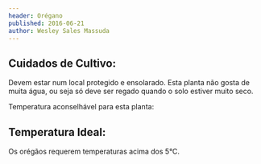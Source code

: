 ```yaml
---
header: Orégano 
published: 2016-06-21
author: Wesley Sales Massuda
---
```



## Cuidados de Cultivo:


Devem estar num local protegido e ensolarado.  Esta planta não gosta de muita água, ou seja só deve ser regado quando o solo estiver muito seco.

Temperatura aconselhável para esta planta:

## Temperatura Ideal: 
Os orégãos requerem temperaturas acima dos 5°C.

